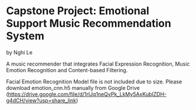 # Capstone Project: Emotional Support Music Recommendation System
by Nghi Le

A music recommender that integrates Facial Expression Recognition, Music Emotion Recognition and Content-based Filtering.

Facial Emotion Recognition Model file is not included due to size. Please download emotion_cnn.h5 manually from Google Drive (https://drive.google.com/file/d/1rlJq1neQyPk_LkMy5AxKubIZDH-g4dCH/view?usp=share_link)
